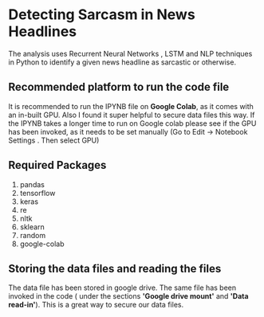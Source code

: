 # Detecting Sarcasm in News Headlines
The analysis uses Recurrent Neural Networks , LSTM and NLP techniques in Python to identify a given news headline as sarcastic or otherwise. 

## **Recommended platform to run the code file**

It is recommended to run the IPYNB file on **Google Colab**, as it comes with an in-built GPU. Also I found it super helpful to secure data files this way. If the IPYNB takes a longer time to run on Google colab please see if the GPU has been invoked, as it needs to be set manually (Go to Edit -> Notebook Settings . Then select GPU) 

## **Required Packages**
1. pandas 
2. tensorflow 
3. keras
4. re
5. nltk
6. sklearn
7. random
8. google-colab

## **Storing the data files and reading the files**

The data file has been stored in google drive. The same file has been invoked in the code ( under the sections **'Google drive mount'** and **'Data read-in'**). This is a great way to secure our data files.

